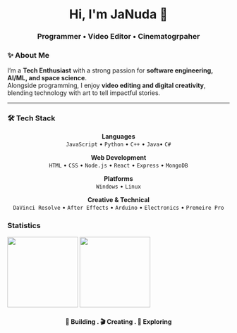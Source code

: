 <h1 align="center">Hi, I'm JaNuda 👋</h1>
<h3 align="center">Programmer • Video Editor • Cinematogrpaher</h3>

### ✨ About Me
I’m a **Tech Enthusiast** with a strong passion for **software engineering, AI/ML, and space science**.  
Alongside programming, I enjoy **video editing and digital creativity**, blending technology with art to tell impactful stories.  

---

### 🛠 Tech Stack
<div align="center">

**Languages**  
`JavaScript` • `Python` • `C++` • `Java`• `C#`  

**Web Development**  
`HTML` • `CSS` • `Node.js` • `React` • `Express` • `MongoDB`  

**Platforms**  
`Windows` • `Linux`  

**Creative & Technical**  
`DaVinci Resolve` • `After Effects` • `Arduino` • `Electronics` • `Premeire Pro`  

</div>

### Statistics  
<div>  
  <img height="160rem" src="https://github-profile-summary-cards.vercel.app/api/cards/stats?username=JaNudaPasanduls&theme=github_dark"/>
  <img height="160rem" src="https://github-profile-summary-cards.vercel.app/api/cards/profile-details?username=JaNudaPasanduls&theme=github_dark"/>
</div>  
<h4 align="center">🚀 Building . 🎬 Creating . 🌠 Exploring</h4>
